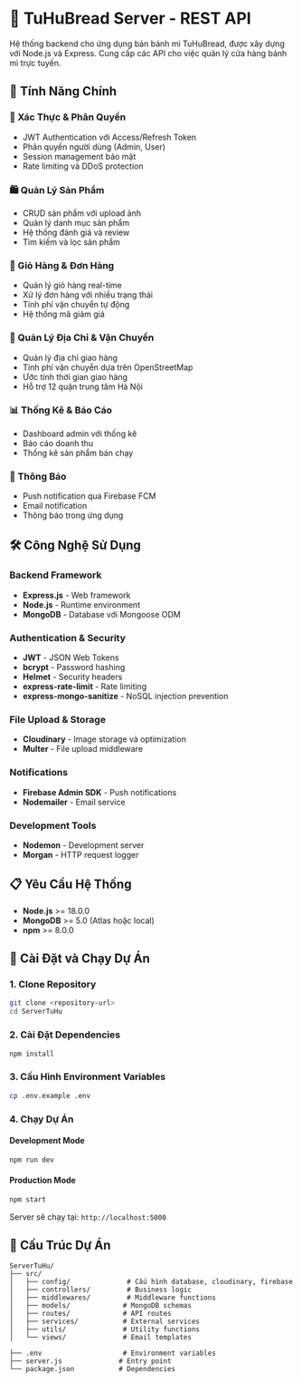# 🍞 TuHuBread Server - REST API

Hệ thống backend cho ứng dụng bán bánh mì TuHuBread, được xây dựng với Node.js và Express. Cung cấp các API cho việc quản lý cửa hàng bánh mì trực tuyến.

## 🚀 Tính Năng Chính

### 🔐 Xác Thực & Phân Quyền
- JWT Authentication với Access/Refresh Token
- Phân quyền người dùng (Admin, User)
- Session management bảo mật
- Rate limiting và DDoS protection

### 🛍️ Quản Lý Sản Phẩm
- CRUD sản phẩm với upload ảnh
- Quản lý danh mục sản phẩm
- Hệ thống đánh giá và review
- Tìm kiếm và lọc sản phẩm

### 🛒 Giỏ Hàng & Đơn Hàng
- Quản lý giỏ hàng real-time
- Xử lý đơn hàng với nhiều trạng thái
- Tính phí vận chuyển tự động
- Hệ thống mã giảm giá

### 📍 Quản Lý Địa Chỉ & Vận Chuyển
- Quản lý địa chỉ giao hàng
- Tính phí vận chuyển dựa trên OpenStreetMap
- Ước tính thời gian giao hàng
- Hỗ trợ 12 quận trung tâm Hà Nội

### 📊 Thống Kê & Báo Cáo
- Dashboard admin với thống kê
- Báo cáo doanh thu
- Thống kê sản phẩm bán chạy

### 🔔 Thông Báo
- Push notification qua Firebase FCM
- Email notification
- Thông báo trong ứng dụng

## 🛠️ Công Nghệ Sử Dụng

### Backend Framework
- **Express.js** - Web framework
- **Node.js** - Runtime environment
- **MongoDB** - Database với Mongoose ODM

### Authentication & Security
- **JWT** - JSON Web Tokens
- **bcrypt** - Password hashing
- **Helmet** - Security headers
- **express-rate-limit** - Rate limiting
- **express-mongo-sanitize** - NoSQL injection prevention

### File Upload & Storage
- **Cloudinary** - Image storage và optimization
- **Multer** - File upload middleware

### Notifications
- **Firebase Admin SDK** - Push notifications
- **Nodemailer** - Email service

### Development Tools
- **Nodemon** - Development server
- **Morgan** - HTTP request logger


## 📋 Yêu Cầu Hệ Thống

- **Node.js** >= 18.0.0
- **MongoDB** >= 5.0 (Atlas hoặc local)
- **npm** >= 8.0.0

## 🚀 Cài Đặt và Chạy Dự Án

### 1. Clone Repository
```bash
git clone <repository-url>
cd ServerTuHu
```

### 2. Cài Đặt Dependencies
```bash
npm install
```

### 3. Cấu Hình Environment Variables
```bash
cp .env.example .env
```

### 4. Chạy Dự Án

#### Development Mode
```bash
npm run dev
```

#### Production Mode
```bash
npm start
```

Server sẽ chạy tại: `http://localhost:5000`


## 📁 Cấu Trúc Dự Án

```
ServerTuHu/
├── src/
│   ├── config/              # Cấu hình database, cloudinary, firebase
│   ├── controllers/         # Business logic
│   ├── middlewares/         # Middleware functions
│   ├── models/             # MongoDB schemas
│   ├── routes/             # API routes
│   ├── services/           # External services
│   ├── utils/              # Utility functions
│   └── views/              # Email templates

├── .env                    # Environment variables
├── server.js              # Entry point
└── package.json           # Dependencies
```